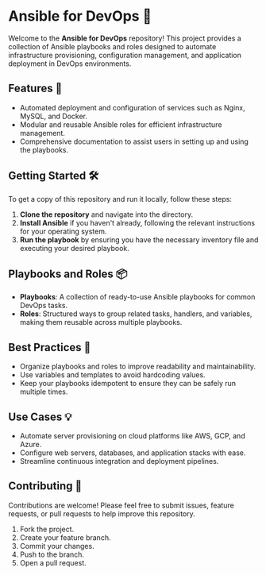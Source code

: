 # Ansible for DevOps 🚀

Welcome to the **Ansible for DevOps** repository! This project provides a collection of Ansible playbooks and roles designed to automate infrastructure provisioning, configuration management, and application deployment in DevOps environments.

## Features 🌟

- Automated deployment and configuration of services such as Nginx, MySQL, and Docker.
- Modular and reusable Ansible roles for efficient infrastructure management.
- Comprehensive documentation to assist users in setting up and using the playbooks.

## Getting Started 🛠

To get a copy of this repository and run it locally, follow these steps:

1. **Clone the repository** and navigate into the directory.
2. **Install Ansible** if you haven't already, following the relevant instructions for your operating system.
3. **Run the playbook** by ensuring you have the necessary inventory file and executing your desired playbook.

## Playbooks and Roles 📦

- **Playbooks**: A collection of ready-to-use Ansible playbooks for common DevOps tasks.
- **Roles**: Structured ways to group related tasks, handlers, and variables, making them reusable across multiple playbooks.

## Best Practices 📝

- Organize playbooks and roles to improve readability and maintainability.
- Use variables and templates to avoid hardcoding values.
- Keep your playbooks idempotent to ensure they can be safely run multiple times.

## Use Cases 💡

- Automate server provisioning on cloud platforms like AWS, GCP, and Azure.
- Configure web servers, databases, and application stacks with ease.
- Streamline continuous integration and deployment pipelines.

## Contributing 🤝

Contributions are welcome! Please feel free to submit issues, feature requests, or pull requests to help improve this repository.

1. Fork the project.
2. Create your feature branch.
3. Commit your changes.
4. Push to the branch.
5. Open a pull request.




